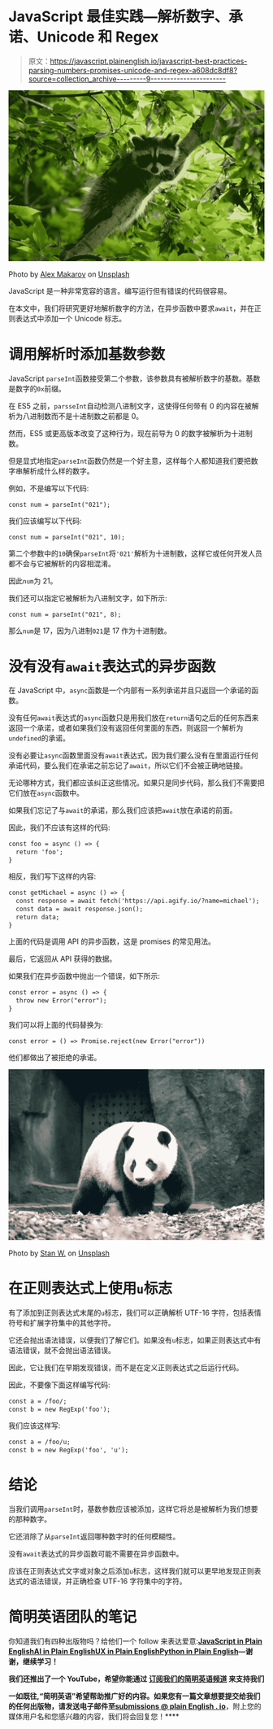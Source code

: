 # JavaScript 最佳实践—解析数字、承诺、Unicode 和 Regex

> 原文：<https://javascript.plainenglish.io/javascript-best-practices-parsing-numbers-promises-unicode-and-regex-a608dc8df8?source=collection_archive---------9----------------------->

![](img/a3ebf86da3bab5624d000705ecdbdca0.png)

Photo by [Alex Makarov](https://unsplash.com/@alex_makarov?utm_source=medium&utm_medium=referral) on [Unsplash](https://unsplash.com?utm_source=medium&utm_medium=referral)

JavaScript 是一种非常宽容的语言。编写运行但有错误的代码很容易。

在本文中，我们将研究更好地解析数字的方法，在异步函数中要求`await`，并在正则表达式中添加一个 Unicode 标志。

# 调用解析时添加基数参数

JavaScript `parseInt`函数接受第二个参数，该参数具有被解析数字的基数。基数是数字的`0x`前缀。

在 ES5 之前，`parsseInt`自动检测八进制文字，这使得任何带有 0 的内容在被解析为八进制数而不是十进制数之前都是 0。

然而，ES5 或更高版本改变了这种行为，现在前导为 0 的数字被解析为十进制数。

但是显式地指定`parseInt`函数仍然是一个好主意，这样每个人都知道我们要把数字串解析成什么样的数字。

例如，不是编写以下代码:

```
const num = parseInt("021");
```

我们应该编写以下代码:

```
const num = parseInt("021", 10);
```

第二个参数中的`10`确保`parseInt`将`'021'`解析为十进制数，这样它或任何开发人员都不会与它被解析的内容相混淆。

因此`num`为 21。

我们还可以指定它被解析为八进制文字，如下所示:

```
const num = parseInt("021", 8);
```

那么`num`是 17，因为八进制`021`是 17 作为十进制数。

# 没有没有`await`表达式的异步函数

在 JavaScript 中，`async`函数是一个内部有一系列承诺并且只返回一个承诺的函数。

没有任何`await`表达式的`async`函数只是用我们放在`return`语句之后的任何东西来返回一个承诺，或者如果我们没有返回任何里面的东西，则返回一个解析为`undefined`的承诺。

没有必要让`async`函数里面没有`await`表达式，因为我们要么没有在里面运行任何承诺代码，要么我们在承诺之前忘记了`await`，所以它们不会被正确地链接。

无论哪种方式，我们都应该纠正这些情况。如果只是同步代码，那么我们不需要把它们放在`async`函数中。

如果我们忘记了与`await`的承诺，那么我们应该把`await`放在承诺的前面。

因此，我们不应该有这样的代码:

```
const foo = async () => {
  return 'foo';
}
```

相反，我们写下这样的内容:

```
const getMichael = async () => {
  const response = await fetch('https://api.agify.io/?name=michael');
  const data = await response.json();
  return data;
}
```

上面的代码是调用 API 的异步函数，这是 promises 的常见用法。

最后，它返回从 API 获得的数据。

如果我们在异步函数中抛出一个错误，如下所示:

```
const error = async () => {
  throw new Error("error");
}
```

我们可以将上面的代码替换为:

```
const error = () => Promise.reject(new Error("error"))
```

他们都做出了被拒绝的承诺。

![](img/44281f70e77414c75381b54e2e4f8715.png)

Photo by [Stan W.](https://unsplash.com/@stanyw?utm_source=medium&utm_medium=referral) on [Unsplash](https://unsplash.com?utm_source=medium&utm_medium=referral)

# 在正则表达式上使用`u`标志

有了添加到正则表达式末尾的`u`标志，我们可以正确解析 UTF-16 字符，包括表情符号和扩展字符集中的其他字符。

它还会抛出语法错误，以便我们了解它们。如果没有`u`标志，如果正则表达式中有语法错误，就不会抛出语法错误。

因此，它让我们在早期发现错误，而不是在定义正则表达式之后运行代码。

因此，不要像下面这样编写代码:

```
const a = /foo/;
const b = new RegExp('foo');
```

我们应该这样写:

```
const a = /foo/u;
const b = new RegExp('foo', 'u');
```

# 结论

当我们调用`parseInt`时，基数参数应该被添加，这样它将总是被解析为我们想要的那种数字。

它还消除了从`parseInt`返回哪种数字时的任何模糊性。

没有`await`表达式的异步函数可能不需要在异步函数中。

应该在正则表达式文字或对象之后添加`u`标志，这样我们就可以更早地发现正则表达式的语法错误，并正确检查 UTF-16 字符集中的字符。

# **简明英语团队的笔记**

你知道我们有四种出版物吗？给他们一个 follow 来表达爱意:[**JavaScript in Plain English**](https://medium.com/javascript-in-plain-english)[**AI in Plain English**](https://medium.com/ai-in-plain-english)[**UX in Plain English**](https://medium.com/ux-in-plain-english)[**Python in Plain English**](https://medium.com/python-in-plain-english)**—谢谢，继续学习！**

**我们还推出了一个 YouTube，希望你能通过 [**订阅我们的简明英语频道**](https://www.youtube.com/channel/UCtipWUghju290NWcn8jhyAw) 来支持我们**

**一如既往,“简明英语”希望帮助推广好的内容。如果您有一篇文章想要提交给我们的任何出版物，请发送电子邮件至[**submissions @ plain English . io**](mailto:submissions@plainenglish.io)**，附上您的媒体用户名和您感兴趣的内容，我们将会回复您！****